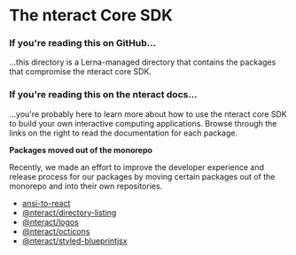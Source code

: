 # The nteract Core SDK

### If you're reading this on GitHub...

...this directory is a Lerna-managed directory that contains the packages that compromise the nteract core SDK.

### If you're reading this on the nteract docs...

...you're probably here to learn more about how to use the nteract core SDK to build your own interactive computing applications. Browse through the links on the right to read the documentation for each package.

**Packages moved out of the monorepo**

Recently, we made an effort to improve the developer experience and release process for our packages by moving certain packages out of the monorepo and into their own repositories.

- [ansi-to-react](https://github.com/nteract/ansi-to-react)
- [@nteract/directory-listing](https://github.com/nteract/directory-listing)
- [@nteract/logos](https://github.com/nteract/logos)
- [@nteract/octicons](https://github.com/nteract/octicons)
- [@nteract/styled-blueprintjsx](https://github.com/nteract/styled-blueprintjsx)
